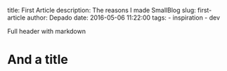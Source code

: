 title: First Article
description: The reasons I made SmallBlog
slug: first-article
author: Depado
date: 2016-05-06 11:22:00
tags:
    - inspiration
    - dev

Full header with markdown
# And a title
